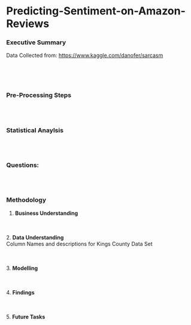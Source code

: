 # Predicting-Sentiment-on-Amazon-Reviews
### Executive Summary
Data Collected from: https://www.kaggle.com/danofer/sarcasm
<br><br>

<br><br>
### Pre-Processing Steps

<br><br>
### Statistical Anaylsis

<br><br>
### Questions:

<br><br>
### Methodology
1. **Business Understanding** 

<br> <br>
2. **Data Understanding**  
Column Names and descriptions for Kings County Data Set

<br><br>
3. **Modelling**

<br><br>
4. **Findings**

<br><br>
5.  **Future Tasks**


